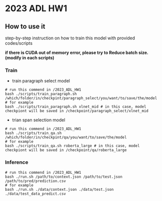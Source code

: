 # 2023 ADL HW1

## How to use it 
step-by-step instruction on how to train this model with provided codes/scripts

**if there is CUDA out of memory error, please try to Reduce batch size. (modify in each scripts)**
### Train

- train paragraph select model
```shell
# run this commend in /2023_ADL_HW1
bash ./scripts/train_paragraph.sh /which/folder/in/checkpint/paragraph_select/you/want/to/save/the/model
# for example 
bash ./scripts/train_paragraph.sh xlnet_mid # in this case, model checkpiont will be saved in /checkpoint/paragraph_select/xlnet_mid
```

- trian span selection model

```shell
# run this commend in /2023_ADL_HW1
bash ./scripts/train_qa.sh /which/folder/in/checkpint/qa/you/want/to/save/the/model
# for example 
bash ./scripts/train_qa.sh roberta_large # in this case, model checkpiont will be saved in /checkpoint/qa/roberta_large
```

### Inference
```shell
# run this commend in /2023_ADL_HW1
bash ./run.sh /path/to/context.json /path/to/test.json /path/to/pred/prediction.csv
# for example
bash ./run.sh ./data/context.json ./data/test.json ./data/test_data_predict.csv
```



